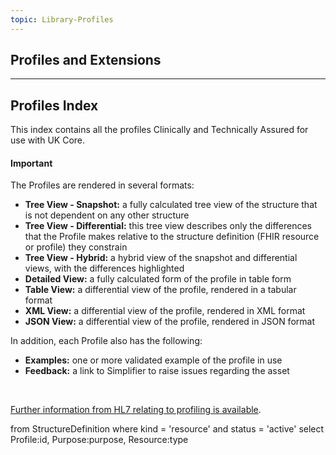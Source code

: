 ```yaml
---
topic: Library-Profiles
---
```

## Profiles and Extensions

---

## Profiles Index

This index contains all the profiles Clinically and Technically Assured for use with UK Core. 

<div markdown="span" class="alert alert-warning" role="alert"><h4><i class="fa fa-warning"></i> Important</h4>

The Profiles are rendered in several formats: 
<ul>
<li><b>Tree View - Snapshot:</b> a fully calculated tree view of the structure that is not dependent on any other structure</li>
<li><b>Tree View - Differential:</b> this tree view describes only the differences that the Profile makes relative to the structure definition (FHIR resource or profile) they constrain</li> 
<li><b>Tree View - Hybrid:</b> a hybrid view of the snapshot and differential views, with the differences highlighted</li>
<li><b>Detailed View:</b> a fully calculated form of the profile in table form</li>
<li><b>Table View:</b> a differential view of the profile, rendered in a tabular format</li>
<li><b>XML View:</b> a differential view of the profile, rendered in XML format</li>
<li><b>JSON View:</b> a differential view of the profile, rendered in JSON format</li> 
</ul>
In addition, each Profile also has the following: 
<ul>
<!--<li><b>Usage:</b> a listing of extensions and profiles that reference this asset</li>-->
<li><b>Examples:</b> one or more validated example of the profile in use</li>
<li><b>Feedback:</b> a link to Simplifier to raise issues regarding the asset</li> 
</ul>
<br>

<a href="https://hl7.org/fhir/R4/profiling.html" class="external">Further information from HL7 relating to profiling is available</a>.

</div>

<fql>
from
	StructureDefinition
where
	kind = 'resource' and status = 'active'
select
	Profile:id, Purpose:purpose, Resource:type
</fql>

<script>
$(document).ready(function () {
    const queryString = window.location.search || "?version=current";

    // Convert {{guide-title}} into a URL-safe format
    const guideTitleUrl = "{{guide-title}}"
        .replace(/[^a-zA-Z0-9 ]/g, "")
        .replace(/\s+/g, "-");

    const profileBase = `https://simplifier.net/guide/${guideTitleUrl}/home/profilesandextensions/`;

    const $table = $("table.table-bordered");
    if ($table.length === 0) return;

    $table.find("tbody tr").each(function () {
        const $cells = $(this).find("td");
        if ($cells.length === 0) return;

        const $resourceCell = $cells.eq(0);
        const resourceName = $resourceCell.text().trim();

        if (!resourceName || resourceName.toLowerCase() === "coding") return;

        // Remove sub-elements like .clinicalStatus
        const baseResource = resourceName.split(".")[0];

        const url = `${profileBase}${baseResource}${queryString}`;
        $resourceCell.html(`<a href="${url}">${resourceName}</a>`);
    });
});
</script>


